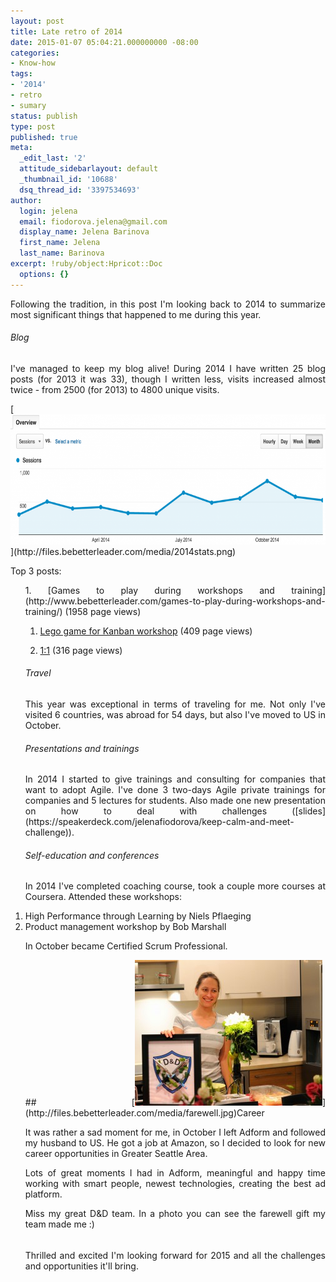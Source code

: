 ```yaml
---
layout: post
title: Late retro of 2014
date: 2015-01-07 05:04:21.000000000 -08:00
categories:
- Know-how
tags:
- '2014'
- retro
- sumary
status: publish
type: post
published: true
meta:
  _edit_last: '2'
  attitude_sidebarlayout: default
  _thumbnail_id: '10688'
  dsq_thread_id: '3397534693'
author:
  login: jelena
  email: fiodorova.jelena@gmail.com
  display_name: Jelena Barinova
  first_name: Jelena
  last_name: Barinova
excerpt: !ruby/object:Hpricot::Doc
  options: {}
---
```

<p style="text-align: justify;">Following the tradition, in this post I'm 
looking back to 2014 to summarize most significant things that happened to me 
during this year.</p> 
<h6 style="text-align: justify;">Blog</h6> 
<p style="text-align: justify;">I've managed to keep my blog alive! During 
2014 I have written 25 blog posts (for 2013 it was 33), though I written less, 
visits increased almost twice - from 2500 (for 2013) to 4800 unique 
visits.</p> 
<p style="text-align: justify;">[<img class=" wp-image-10682 size-large 
aligncenter" src="assets/2014stats-1024x305.png" alt="2014stats" width="700" 
height="208" />](http://files.bebetterleader.com/media/2014stats.png)</p> 
<p style="text-align: justify;">Top 3 posts:</p> 
<ol style="text-align: justify;"> 
1. [Games to play during workshops and 
training](http://www.bebetterleader.com/games-to-play-during-workshops-and-training/) (1958 
page views) 

1. [Lego game for Kanban 
workshop](http://www.bebetterleader.com/lego-game-for-kanban-workshop/) (409 
page views) 

1. [1:1](http://www.bebetterleader.com/11/) (316 page views) 


<h6 style="text-align: justify;">Travel</h6> 
<p style="text-align: justify;">This year was exceptional in terms of 
traveling for me. Not only I've visited 6 countries, was abroad for 54 days, 
but also I've moved to US in October.</p> 
<h6 style="text-align: justify;">Presentations and trainings</h6> 
<p style="text-align: justify;">In 2014 I started to give trainings 
and consulting for companies that want to adopt Agile. I've done 3 two-days 
Agile private trainings for companies and 5 lectures for students. Also made 
one new presentation on how to deal with challenges 
([slides](https://speakerdeck.com/jelenafiodorova/keep-calm-and-meet-challenge)).</p> 
<h6 style="text-align: justify;">Self-education and conferences</h6> 
<p style="text-align: justify;">In 2014 I've completed coaching course, took a 
couple more courses at Coursera. Attended these workshops:</p> 

<li style="text-align: justify;">High Performance through Learning by 
Niels Pflaeging</li> 
<li style="text-align: justify;">Product management workshop by Bob 
Marshall</li> 

<p>In October became Certified Scrum Professional.</p> 
## [<img class="alignright size-medium wp-image-10688" 
src="assets/farewell-300x233.jpg" alt="farewell" width="300" height="233" 
/>](http://files.bebetterleader.com/media/farewell.jpg)Career 
<p style="text-align: justify;">It was rather a sad moment for me, in October 
I left Adform and followed my husband to US. He got a job at Amazon, so I 
decided to look for new career opportunities in Greater Seattle Area.</p> 
<p style="text-align: justify;">Lots of great moments I had in Adform, 
meaningful and happy time working with smart people, newest technologies, 
creating the best ad platform.</p> 
<p style="text-align: justify;">Miss my great D&amp;D team. In a photo you can 
see the farewell gift my team made me :)</p> 
<h6 style="text-align: justify;"></h6> 
<p style="text-align: justify;">Thrilled and excited I'm looking forward for 
2015 and all the challenges and opportunities it'll bring.</p> 